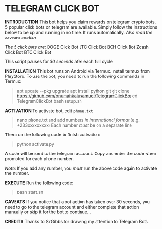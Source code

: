 # TELEGRAM CLICK BOT

**INTRODUCTION**
This bot helps you claim rewards on telegram crypto bots. 5 popular click bots on telegram are available. Simply follow the instructions below to be up and running in no time. It runs automatically.
*Also read the `caveats` section*

*The 5 click bots are:*
DOGE Click Bot
LTC Click Bot
BCH Click Bot
Zcash Click Bot
BTC Click Bot

This script pauses for *30 seconds* afer each full cycle

**INSTALLATION**
This bot runs on Android via Termux. Install termux from PlayStore.
To use the bot, you need to run the following commands in Termux:

> apt update --pkg upgrade
> apt install python git
> git clone https://github.com/onumahkalusamuel/TelegramClickBot
> cd TelegramClickBot
> bash setup.sh

**ACTIVATION**
To activate bot, edit `phone.txt`
> nano phone.txt
and add numbers *in international format* (e.g. +233xxxxxxxxx)
Each number *must* be on a separate line

Then run the following code to finish activation:
> python activate.py

A code will be sent to the telegram account. Copy and enter the code when prompted for each phone number.

*Note:* If you add any number, you *must* run the above code again to activate the number.

**EXECUTE**
Run the following code:
> bash start.sh

**CAVEATS**
If you notice that a bot action has taken over 30 seconds, you need to go to the telegram account and either complete that action manually or skip it for the bot to continue...

**CREDITS**
Thanks to SirGibbs for drawing my attention to Telegram Bots
